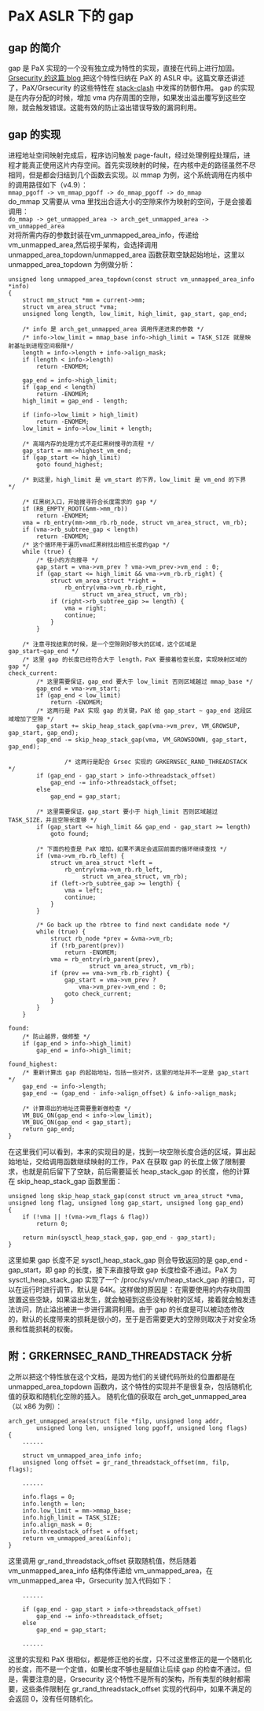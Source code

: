 # PaX ASLR 下的 gap
## gap 的简介  
gap 是 PaX 实现的一个没有独立成为特性的实现，直接在代码上进行加固。[Grsecurity 的这篇 blog ](https://grsecurity.net/an_ancient_kernel_hole_is_not_closed.php)把这个特性归纳在 PaX 的 ASLR 中。这篇文章还讲述了，PaX/Grsecurity 的这些特性在 [stack-clash](https://www.qualys.com/2017/06/19/stack-clash/stack-clash.txt) 中发挥的防御作用。
gap 的实现是在内存分配的时候，增加 vma 内存周围的空隙，如果发出溢出覆写到这些空隙，就会触发错误。这能有效的防止溢出错误导致的漏洞利用。  

## gap 的实现
进程地址空间映射完成后，程序访问触发 page-fault，经过处理例程处理后，进程才能真正使用这片内存空间。首先实现映射的时候，在内核中走的路径虽然不尽相同，但是都会归结到几个函数去实现。以 mmap 为例，这个系统调用在内核中的调用路径如下（v4.9）：  
`mmap_pgoff -> vm_mmap_pgoff -> do_mmap_pgoff -> do_mmap `  
do_mmap 又需要从 vma 里找出合适大小的空隙来作为映射的空间，于是会接着调用：  
` do_mmap -> get_unmapped_area -> arch_get_unmapped_area -> vm_unmapped_area `  
对将所需内存的参数封装在vm_unmapped_area_info，传递给 vm_unmapped_area,然后视乎架构，会选择调用 unmapped_area_topdown/unmapped_area 函数获取空缺起始地址，这里以 unmapped_area_topdown 为例做分析：
```  
unsigned long unmapped_area_topdown(const struct vm_unmapped_area_info *info)
{
	struct mm_struct *mm = current->mm;
	struct vm_area_struct *vma;
	unsigned long length, low_limit, high_limit, gap_start, gap_end;

	/* info 是 arch_get_unmapped_area 调用传递进来的参数 */
	/* info->low_limit = mmap_base info->high_limit = TASK_SIZE 就是映射基址到进程空间极限*/
	length = info->length + info->align_mask;
	if (length < info->length)
		return -ENOMEM;

	gap_end = info->high_limit;
	if (gap_end < length)
		return -ENOMEM;
	high_limit = gap_end - length;

	if (info->low_limit > high_limit)
		return -ENOMEM;
	low_limit = info->low_limit + length;

	/* 高端内存的处理方式不走红黑树搜寻的流程 */
	gap_start = mm->highest_vm_end;
	if (gap_start <= high_limit)
		goto found_highest;

	/* 到这里，high_limit 是 vm_start 的下界，low_limit 是 vm_end 的下界 */

	/* 红黑树入口，开始搜寻符合长度需求的 gap */
	if (RB_EMPTY_ROOT(&mm->mm_rb))
		return -ENOMEM;
	vma = rb_entry(mm->mm_rb.rb_node, struct vm_area_struct, vm_rb);
	if (vma->rb_subtree_gap < length)
		return -ENOMEM;
	/* 这个循环用于遍历vma红黑树找出相应长度的gap */
	while (true) {
		/* 往小的方向搜寻 */
		gap_start = vma->vm_prev ? vma->vm_prev->vm_end : 0;
		if (gap_start <= high_limit && vma->vm_rb.rb_right) {
			struct vm_area_struct *right =
				rb_entry(vma->vm_rb.rb_right,
					 struct vm_area_struct, vm_rb);
			if (right->rb_subtree_gap >= length) {
				vma = right;
				continue;
			}
		}

	/* 注意寻找结束的时候，是一个空隙刚好够大的区域，这个区域是gap_start~gap_end */
	/* 这里 gap 的长度已经符合大于 length，PaX 要接着检查长度，实现映射区域的 gap */
check_current:
		/* 这里需要保证，gap_end 要大于 low_limit 否则区域越过 mmap_base */
		gap_end = vma->vm_start;
		if (gap_end < low_limit)
			return -ENOMEM;
		/* 这两行是 PaX 实现 gap 的关键，PaX 给 gap_start ~ gap_end 这段区域增加了空隙 */
		gap_start += skip_heap_stack_gap(vma->vm_prev, VM_GROWSUP, gap_start, gap_end);
		gap_end -= skip_heap_stack_gap(vma, VM_GROWSDOWN, gap_start, gap_end);

                /* 这两行是配合 Grsec 实现的 GRKERNSEC_RAND_THREADSTACK */
		if (gap_end - gap_start > info->threadstack_offset)
			gap_end -= info->threadstack_offset;
		else
			gap_end = gap_start;

		/* 这里需要保证，gap_start 要小于 high_limit 否则区域越过 TASK_SIZE，并且空隙长度够 */
		if (gap_start <= high_limit && gap_end - gap_start >= length)
			goto found;

		/* 下面的检查是 PaX 增加，如果不满足会返回前面的循环继续查找 */
		if (vma->vm_rb.rb_left) {
			struct vm_area_struct *left =
				rb_entry(vma->vm_rb.rb_left,
					 struct vm_area_struct, vm_rb);
			if (left->rb_subtree_gap >= length) {
				vma = left;
				continue;
			}
		}

		/* Go back up the rbtree to find next candidate node */
		while (true) {
			struct rb_node *prev = &vma->vm_rb;
			if (!rb_parent(prev))
				return -ENOMEM;
			vma = rb_entry(rb_parent(prev),
				       struct vm_area_struct, vm_rb);
			if (prev == vma->vm_rb.rb_right) {
				gap_start = vma->vm_prev ?
					vma->vm_prev->vm_end : 0;
				goto check_current;
			}
		}
	}

found:
	/* 防止越界，做修整 */
	if (gap_end > info->high_limit)
		gap_end = info->high_limit;

found_highest:
	/* 重新计算出 gap 的起始地址，包括一些对齐，这里的地址并不一定是 gap_start */
	gap_end -= info->length;
	gap_end -= (gap_end - info->align_offset) & info->align_mask;

	/* 计算得出的地址还需要重新做检查 */
	VM_BUG_ON(gap_end < info->low_limit);
	VM_BUG_ON(gap_end < gap_start);
	return gap_end;
}
```  
在这里我们可以看到，本来的实现目的是，找到一块空隙长度合适的区域，算出起始地址，交给调用函数继续映射的工作，PaX 在获取 gap 的长度上做了限制要求，也就是前后留下了空缺，前后需要延长 heap_stack_gap 的长度，他的计算在 skip_heap_stack_gap 函数里面：
```  
unsigned long skip_heap_stack_gap(const struct vm_area_struct *vma, unsigned long flag, unsigned long gap_start, unsigned long gap_end)
{
	if (!vma || !(vma->vm_flags & flag))
		return 0;

	return min(sysctl_heap_stack_gap, gap_end - gap_start);
}
```  
这里如果 gap 长度不足 sysctl_heap_stack_gap 则会导致返回的是 gap_end - gap_start，即 gap 的长度，接下来直接导致 gap 长度检查不通过。PaX 为 sysctl_heap_stack_gap 实现了一个 /proc/sys/vm/heap_stack_gap 的接口，可以在运行时进行调节，默认是 64K。这样做的原因是：在需要使用的内存块周围放置这些空缺，如果溢出发生，就会触碰到这些没有映射的区域，接着就会触发违法访问，防止溢出被进一步进行漏洞利用。由于 gap 的长度是可以被动态修改的，默认的长度带来的损耗是很小的，至于是否需要更大的空隙则取决于对安全场景和性能损耗的权衡。

## 附：GRKERNSEC_RAND_THREADSTACK 分析
之所以把这个特性放在这个文档，是因为他们的关键代码所处的位置都是在 unmapped_area_topdown 函数内，这个特性的实现并不是很复杂，包括随机化值的获取和随机化空隙的插入。
随机化值的获取在 arch_get_unmapped_area （以 x86 为例）：
```  
arch_get_unmapped_area(struct file *filp, unsigned long addr,
		unsigned long len, unsigned long pgoff, unsigned long flags)
{
	......

	struct vm_unmapped_area_info info;
	unsigned long offset = gr_rand_threadstack_offset(mm, filp, flags);
 
	......

	info.flags = 0;
	info.length = len;
	info.low_limit = mm->mmap_base;
	info.high_limit = TASK_SIZE;
	info.align_mask = 0;
	info.threadstack_offset = offset;
	return vm_unmapped_area(&info);
}
```  
这里调用 gr_rand_threadstack_offset 获取随机值，然后随着 vm_unmapped_area_info 结构体传递给 vm_unmapped_area，在 vm_unmapped_area 中，Grsecurity 加入代码如下：
```  
	......

	if (gap_end - gap_start > info->threadstack_offset)
		gap_end -= info->threadstack_offset;
	else
		gap_end = gap_start;

	......
```  
这里的实现和 PaX 很相似，都是修正他的长度，只不过这里修正的是一个随机化的长度，而不是一个定值，如果长度不够也是赋值让后续 gap 的检查不通过。但是，需要注意的是，Grsecurity 这个特性不是所有的架构，所有类型的映射都需要，这些条件限制在 gr_rand_threadstack_offset 实现的代码中，如果不满足的会返回 0，没有任何随机化。
